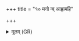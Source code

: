 +++
title = "१० मनो न्व् आह्वामहि"

+++
<details><summary>मूलम् (GR)</summary>

मनो न्व् आह्वामहि  
नाराशंसेन स्तोमेन ।  
पितॄणां च मन्मभिः ॥
</details>
